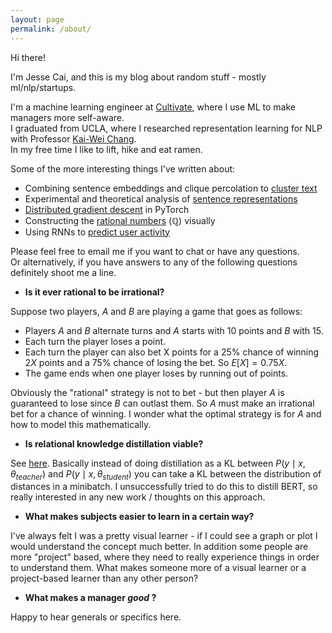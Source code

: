 ```yaml
---
layout: page
permalink: /about/
---
```


Hi there!

I'm Jesse Cai, and this is my blog about random stuff - mostly ml/nlp/startups.

I'm a machine learning engineer at [Cultivate](https://cultivate.com/), where I use ML to make managers more self-aware.\
I graduated from UCLA, where I researched representation learning for NLP with Professor [Kai-Wei Chang](http://web.cs.ucla.edu/~kwchang/).\
In my free time I like to lift, hike and eat ramen. 

Some of the more interesting things I've written about:
- Combining sentence embeddings and clique percolation to [cluster text](/Kernels-and-Cliques)
- Experimental and theoretical analysis of [sentence representations](/Quickthoughts)
- [Distributed gradient descent](/Distbelief) in PyTorch
- Constructing the [rational numbers](/Building-Q) ($\mathbb{Q}$) visually
- Using RNNs to [predict user activity](/Predicting-User-Submission)

Please feel free to email me if you want to chat or have any questions. \
Or alternatively, if you have answers to any of the following questions definitely shoot me a line. 

- **Is it ever rational to be irrational?**

Suppose two players, $A$ and $B$ are playing a game that goes as follows: 
- Players $A$ and $B$ alternate turns and $A$ starts with 10 points and $B$ with 15.
- Each turn the player loses a point.
- Each turn the player can also bet X points for a 25% chance of winning $2X$ points and a 75% chance of losing the bet. So $E[X] = 0.75 X$.
- The game ends when one player loses by running out of points.

Obviously the "rational" strategy is not to bet - but then player $A$ is guaranteed to lose since $B$ can outlast them. So $A$ must make an irrational bet for a chance of winning. I wonder what the optimal strategy is for $A$ and how to model this mathematically.

- **Is relational knowledge distillation viable?**

See [here](https://arxiv.org/abs/1904.05068). Basically instead of doing distillation as a KL between $P(y \mid x, \theta_{teacher})$ and $P(y \mid x, \theta_{student})$ you can take a KL between the distribution of distances in a minibatch. I unsuccessfully tried to do this to distill BERT, so really interested in any new work / thoughts on this approach. 

- **What makes subjects easier to learn in a certain way?** 

I've always felt I was a pretty visual learner - if I could see a graph or plot I would understand the concept much better. In addition some people are more "project" based, where they need to really experience things in order to understand them. What makes someone more of a visual learner or a project-based learner than any other person? 

- **What makes a manager *good* ?**

Happy to hear generals or specifics here. 
